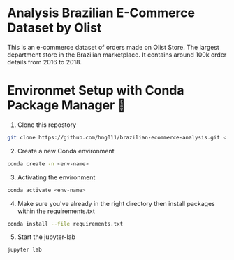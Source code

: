 # Analysis Brazilian E-Commerce Dataset by Olist

This is an e-commerce dataset of orders made on Olist Store. The largest department store in the Brazilian marketplace. It contains around 100k order details from 2016 to 2018.

# Environmet Setup with Conda Package Manager 🐍
1. Clone this repostory
```bash
git clone https://github.com/hng011/brazilian-ecommerce-analysis.git <.|folder_name>
```

2. Create a new Conda environment
```bash
conda create -n <env-name>
```

3. Activating the environment
```bash
conda activate <env-name>
```

4. Make sure you've already in the right directory then install packages within the requirements.txt
```bash
conda install --file requirements.txt
```

5. Start the jupyter-lab
```
jupyter lab
```
